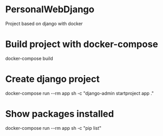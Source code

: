 # PersonalWebDjango

Project based on django with docker

# Build project with docker-compose

docker-compose build

# Create django project

docker-compose run --rm app sh -c "django-admin startproject app ."

# Show packages installed

docker-compose run --rm app sh -c "pip list"